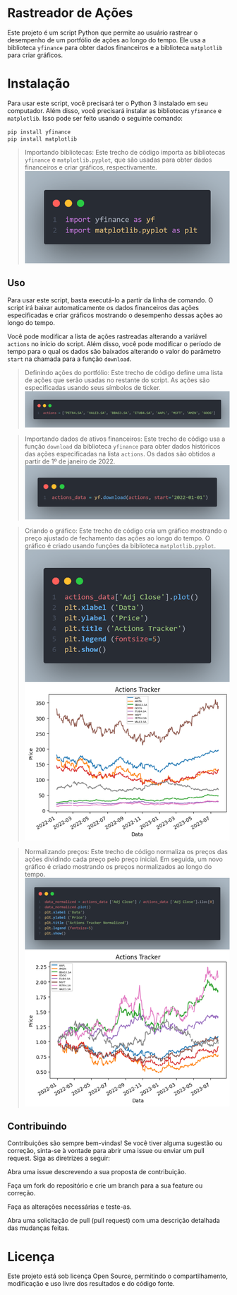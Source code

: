# Rastreador de Ações

Este projeto é um script Python que permite ao usuário rastrear o desempenho de um portfólio de ações ao longo do tempo. Ele usa a biblioteca `yfinance` para obter dados financeiros e a biblioteca `matplotlib` para criar gráficos.
# Instalação

Para usar este script, você precisará ter o Python 3 instalado em seu computador. Além disso, você precisará instalar as bibliotecas `yfinance` e `matplotlib`. Isso pode ser feito usando o seguinte comando:
``` 
pip install yfinance 
pip install matplotlib
```
> Importando bibliotecas: Este trecho de código importa as bibliotecas `yfinance` e `matplotlib.pyplot`, que são usadas para obter dados financeiros e criar gráficos, respectivamente.
![Alt text](stock.png)

## Uso

Para usar este script, basta executá-lo a partir da linha de comando. O script irá baixar automaticamente os dados financeiros das ações especificadas e criar gráficos mostrando o desempenho dessas ações ao longo do tempo.

Você pode modificar a lista de ações rastreadas alterando a variável `actions` no início do script. Além disso, você pode modificar o período de tempo para o qual os dados são baixados alterando o valor do parâmetro `start` na chamada para a função `download`.

> Definindo ações do portfólio: Este trecho de código define uma lista de ações que serão usadas no restante do script. As ações são especificadas usando seus símbolos de ticker.
![Alt text](stock1.png)

> Importando dados de ativos financeiros: Este trecho de código usa a função `download` da biblioteca `yfinance` para obter dados históricos das ações especificadas na lista `actions`. Os dados são obtidos a partir de 1º de janeiro de 2022.
![Alt text](stock2.png)

> Criando o gráfico: Este trecho de código cria um gráfico mostrando o preço ajustado de fechamento das ações ao longo do tempo. O gráfico é criado usando funções da biblioteca `matplotlib.pyplot`.
![Alt text](stock3.png)
![Alt text](output0.png)

> Normalizando preços: Este trecho de código normaliza os preços das ações dividindo cada preço pelo preço inicial. Em seguida, um novo gráfico é criado mostrando os preços normalizados ao longo do tempo.
![Alt text](stock4.png)
![Alt text](output.png)

## Contribuindo

Contribuições são sempre bem-vindas! Se você tiver alguma sugestão ou correção, sinta-se à vontade para abrir uma issue ou enviar um pull request. Siga as diretrizes a seguir:

Abra uma issue descrevendo a sua proposta de contribuição.

Faça um fork do repositório e crie um branch para a sua feature ou correção.

Faça as alterações necessárias e teste-as.

Abra uma solicitação de pull (pull request) com uma descrição detalhada das mudanças feitas.

# Licença

Este projeto está sob licença Open Source, permitindo o compartilhamento, modificação e uso livre dos resultados e do código fonte.
